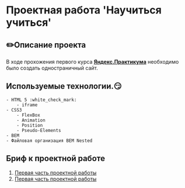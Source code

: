 # Проектная работа 'Научиться учиться'

## :pencil2:Описание проекта
В ходе прохожения первого курса **[Яндекс.Практикума](https://practicum.yandex.ru)** необходимо было создать одностраничный сайт.




## Используемые технологии.:smirk:
    - HTML 5 :white_check_mark:
        - iframe
    - СSS3
        - FlexBox
        - Animation
        - Position
        - Pseudo-Elements
    - BEM
    - Файловая организация BEM Nested

## Бриф к проектной работе
1. [Первая часть проектной работы](https://code.s3.yandex.net/web-developer/project-1/sprint-1-brief.pdf)
2. [Первая часть проектной работы](https://code.s3.yandex.net/web-developer/project-1/sprint-2-brief.pdf)

